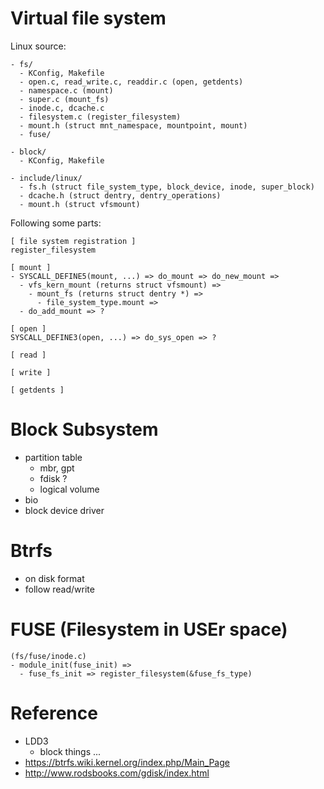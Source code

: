 <!--
{
  "title": "File system",
  "date": "2017-04-10T21:09:50+09:00",
  "category": "",
  "tags": ["linux", "filesystem"],
  "draft": true
}
-->


# Virtual file system

Linux source:

```
- fs/
  - KConfig, Makefile
  - open.c, read_write.c, readdir.c (open, getdents)
  - namespace.c (mount)
  - super.c (mount_fs)
  - inode.c, dcache.c
  - filesystem.c (register_filesystem)
  - mount.h (struct mnt_namespace, mountpoint, mount)
  - fuse/

- block/
  - KConfig, Makefile

- include/linux/
  - fs.h (struct file_system_type, block_device, inode, super_block)
  - dcache.h (struct dentry, dentry_operations)
  - mount.h (struct vfsmount)
```


Following some parts:

```
[ file system registration ]
register_filesystem

[ mount ]
- SYSCALL_DEFINE5(mount, ...) => do_mount => do_new_mount =>
  - vfs_kern_mount (returns struct vfsmount) =>
    - mount_fs (returns struct dentry *) =>
      - file_system_type.mount =>
  - do_add_mount => ?

[ open ]
SYSCALL_DEFINE3(open, ...) => do_sys_open => ?

[ read ]

[ write ]

[ getdents ]
```


# Block Subsystem

- partition table
  - mbr, gpt
  - fdisk ?
  - logical volume
- bio
- block device driver


# Btrfs

- on disk format
- follow read/write


# FUSE (Filesystem in USEr space)

```
(fs/fuse/inode.c)
- module_init(fuse_init) =>
  - fuse_fs_init => register_filesystem(&fuse_fs_type)
```


# Reference

- LDD3
  - block things ...
- https://btrfs.wiki.kernel.org/index.php/Main_Page
- http://www.rodsbooks.com/gdisk/index.html
